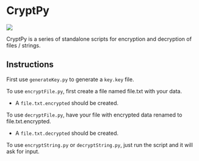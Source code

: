 # CryptPy

![](https://img.shields.io/github/license/anivanchen/cryptpy?color=brightgreen&style=for-the-badge)

CryptPy is a series of standalone scripts for encryption and decryption of files / strings. 

## Instructions

First use `generateKey.py` to generate a `key.key` file.

To use `encryptFile.py`, first create a file named file.txt with your data. 

- A `file.txt.encrypted` should be created. 

To use `decryptFile.py`, have your file with encrypted data renamed to file.txt.encrypted. 

- A `file.txt.decrypted` should be created.

To use `encryptString.py` or `decryptString.py`, just run the script and it will ask for input. 
